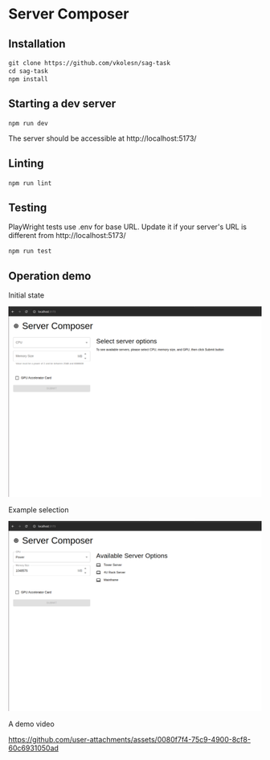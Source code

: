 # Server Composer

## Installation

```
git clone https://github.com/vkolesn/sag-task
cd sag-task
npm install
```

## Starting a dev server

```
npm run dev
```

The server should be accessible at http://localhost:5173/

## Linting

```
npm run lint
```

## Testing

PlayWright tests use .env for base URL. Update it if your server's URL
is different from http://localhost:5173/

```
npm run test
```

## Operation demo

Initial state

![Initial state](doc/media/screenshot-1.png)

Example selection

![Example selection](doc/media/screenshot-2.png)

A demo video



https://github.com/user-attachments/assets/0080f7f4-75c9-4900-8cf8-60c6931050ad

